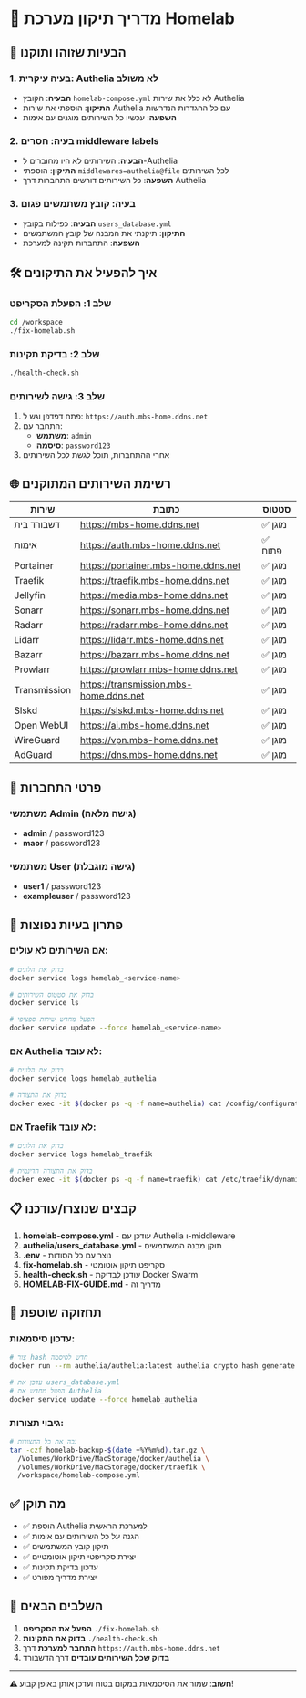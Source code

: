 # 🔧 מדריך תיקון מערכת Homelab

## 🚨 הבעיות שזוהו ותוקנו

### 1. **בעיה עיקרית: Authelia לא משולב**
- **הבעיה**: הקובץ `homelab-compose.yml` לא כלל את שירות Authelia
- **התיקון**: הוספתי את שירות Authelia עם כל ההגדרות הנדרשות
- **השפעה**: עכשיו כל השירותים מוגנים עם אימות

### 2. **בעיה: חסרים middleware labels**
- **הבעיה**: השירותים לא היו מחוברים ל-Authelia
- **התיקון**: הוספתי `middlewares=authelia@file` לכל השירותים
- **השפעה**: כל השירותים דורשים התחברות דרך Authelia

### 3. **בעיה: קובץ משתמשים פגום**
- **הבעיה**: כפילות בקובץ `users_database.yml`
- **התיקון**: תיקנתי את המבנה של קובץ המשתמשים
- **השפעה**: התחברות תקינה למערכת

## 🛠️ איך להפעיל את התיקונים

### שלב 1: הפעלת הסקריפט
```bash
cd /workspace
./fix-homelab.sh
```

### שלב 2: בדיקת תקינות
```bash
./health-check.sh
```

### שלב 3: גישה לשירותים
1. פתח דפדפן וגש ל: `https://auth.mbs-home.ddns.net`
2. התחבר עם:
   - **משתמש**: `admin`
   - **סיסמה**: `password123`
3. אחרי ההתחברות, תוכל לגשת לכל השירותים

## 🌐 רשימת השירותים המתוקנים

| שירות | כתובת | סטטוס |
|--------|--------|--------|
| דשבורד בית | https://mbs-home.ddns.net | ✅ מוגן |
| אימות | https://auth.mbs-home.ddns.net | ✅ פתוח |
| Portainer | https://portainer.mbs-home.ddns.net | ✅ מוגן |
| Traefik | https://traefik.mbs-home.ddns.net | ✅ מוגן |
| Jellyfin | https://media.mbs-home.ddns.net | ✅ מוגן |
| Sonarr | https://sonarr.mbs-home.ddns.net | ✅ מוגן |
| Radarr | https://radarr.mbs-home.ddns.net | ✅ מוגן |
| Lidarr | https://lidarr.mbs-home.ddns.net | ✅ מוגן |
| Bazarr | https://bazarr.mbs-home.ddns.net | ✅ מוגן |
| Prowlarr | https://prowlarr.mbs-home.ddns.net | ✅ מוגן |
| Transmission | https://transmission.mbs-home.ddns.net | ✅ מוגן |
| Slskd | https://slskd.mbs-home.ddns.net | ✅ מוגן |
| Open WebUI | https://ai.mbs-home.ddns.net | ✅ מוגן |
| WireGuard | https://vpn.mbs-home.ddns.net | ✅ מוגן |
| AdGuard | https://dns.mbs-home.ddns.net | ✅ מוגן |

## 🔐 פרטי התחברות

### משתמשי Admin (גישה מלאה)
- **admin** / password123
- **maor** / password123

### משתמשי User (גישה מוגבלת)
- **user1** / password123
- **exampleuser** / password123

## 🚨 פתרון בעיות נפוצות

### אם השירותים לא עולים:
```bash
# בדוק את הלוגים
docker service logs homelab_<service-name>

# בדוק את סטטוס השירותים
docker service ls

# הפעל מחדש שירות ספציפי
docker service update --force homelab_<service-name>
```

### אם Authelia לא עובד:
```bash
# בדוק את הלוגים
docker service logs homelab_authelia

# בדוק את התצורה
docker exec -it $(docker ps -q -f name=authelia) cat /config/configuration.yml
```

### אם Traefik לא עובד:
```bash
# בדוק את הלוגים
docker service logs homelab_traefik

# בדוק את התצורה הדינמית
docker exec -it $(docker ps -q -f name=traefik) cat /etc/traefik/dynamic.yml
```

## 📋 קבצים שנוצרו/עודכנו

1. **homelab-compose.yml** - עודכן עם Authelia ו-middleware
2. **authelia/users_database.yml** - תוקן מבנה המשתמשים
3. **.env** - נוצר עם כל הסודות
4. **fix-homelab.sh** - סקריפט תיקון אוטומטי
5. **health-check.sh** - עודכן לבדיקת Docker Swarm
6. **HOMELAB-FIX-GUIDE.md** - מדריך זה

## 🔄 תחזוקה שוטפת

### עדכון סיסמאות:
```bash
# צור hash חדש לסיסמה
docker run --rm authelia/authelia:latest authelia crypto hash generate argon2 --password 'new-password'

# עדכן את users_database.yml
# הפעל מחדש את Authelia
docker service update --force homelab_authelia
```

### גיבוי תצורות:
```bash
# גבה את כל התצורות
tar -czf homelab-backup-$(date +%Y%m%d).tar.gz \
  /Volumes/WorkDrive/MacStorage/docker/authelia \
  /Volumes/WorkDrive/MacStorage/docker/traefik \
  /workspace/homelab-compose.yml
```

## ✅ מה תוקן

- ✅ הוספת Authelia למערכת הראשית
- ✅ הגנה על כל השירותים עם אימות
- ✅ תיקון קובץ המשתמשים
- ✅ יצירת סקריפטי תיקון אוטומטיים
- ✅ עדכון בדיקת תקינות
- ✅ יצירת מדריך מפורט

## 🎯 השלבים הבאים

1. **הפעל את הסקריפט** `./fix-homelab.sh`
2. **בדוק את התקינות** `./health-check.sh`
3. **התחבר למערכת** דרך `https://auth.mbs-home.ddns.net`
4. **בדוק שכל השירותים עובדים** דרך הדשבורד

---

**⚠️ חשוב**: שמור את הסיסמאות במקום בטוח ועדכן אותן באופן קבוע!